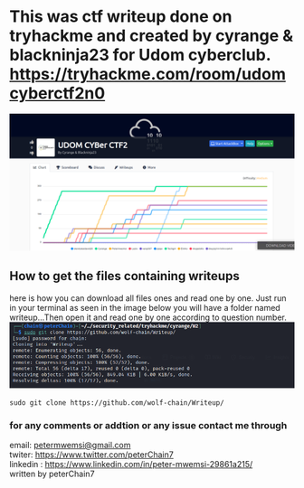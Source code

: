 # This was ctf writeup done on tryhackme and created by cyrange & blackninja23 for Udom cyberclub. https://tryhackme.com/room/udomcyberctf2n0
    
 ![](images/interface.png)
 
 ## How to get the files containing writeups
 here is how you can download all files ones and read one by one. Just run in your terminal as seen in the image below  you will have a folder named writeup...Then open it and read one by one according to question number.
    ![](images/howtogitclone.png)
    
    sudo git clone https://github.com/wolf-chain/Writeup/
    
  ### for any comments or addtion or any issue contact me through
  
  email: petermwemsi@gmail.com <br>
  twiter: https://www.twitter.com/peterChain7 <br>
  linkedin : https://www.linkedin.com/in/peter-mwemsi-29861a215/ <br>
         written by peterChain7

